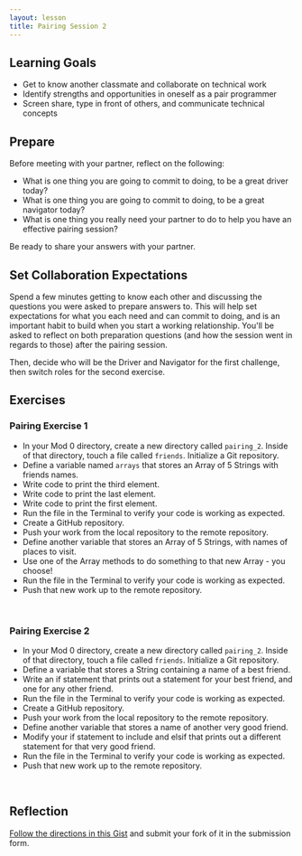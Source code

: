 ```yaml
---
layout: lesson
title: Pairing Session 2
---
```


## Learning Goals

- Get to know another classmate and collaborate on technical work
- Identify strengths and opportunities in oneself as a pair programmer
- Screen share, type in front of others, and communicate technical concepts

## Prepare

Before meeting with your partner, reflect on the following:
- What is one thing you are going to commit to doing, to be a great driver today? 
- What is one thing you are going to commit to doing, to be a great navigator today? 
- What is one thing you really need your partner to do to help you have an effective pairing session?

Be ready to share your answers with your partner.

## Set Collaboration Expectations

Spend a few minutes getting to know each other and discussing the questions you were asked to prepare answers to. This will help set expectations for what you each need and can commit to doing, and is an important habit to build when you start a working relationship. You'll be asked to reflect on both preparation questions (and how the session went in regards to those) after the pairing session.

Then, decide who will be the Driver and Navigator for the first challenge, then switch roles for the second exercise.

## Exercises

<div class="s-card">
  <h3>Pairing Exercise 1</h3>
  <ul>
    <li>In your Mod 0 directory, create a new directory called <code>pairing_2</code>. Inside of that directory, touch a file called <code>friends</code>. Initialize a Git repository.</li>
    <li>Define a variable named <code>arrays</code> that stores an Array of 5 Strings with friends names.</li>
    <li>Write code to print the third element.</li>
    <li>Write code to print the last element.</li>
    <li>Write code to print the first element.</li>
    <li>Run the file in the Terminal to verify your code is working as expected.</li>
    <li>Create a GitHub repository.</li>
    <li>Push your work from the local repository to the remote repository.</li>
    <li>Define another variable that stores an Array of 5 Strings, with names of places to visit.</li>
    <li>Use one of the Array methods to do something to that new Array - you choose!</li>
    <li>Run the file in the Terminal to verify your code is working as expected.</li>
    <li>Push that new work up to the remote repository.</li>
  </ul>
</div>
<br>

<div class="s-card">
  <h3>Pairing Exercise 2</h3>
  <ul>
    <li>In your Mod 0 directory, create a new directory called <code>pairing_2</code>. Inside of that directory, touch a file called <code>friends</code>. Initialize a Git repository.</li>
    <li>Define a variable that stores a String containing a name of a best friend.</li>
    <li>Write an if statement that prints out a statement for your best friend, and one for any other friend.</li>
    <li>Run the file in the Terminal to verify your code is working as expected.</li>
    <li>Create a GitHub repository.</li>
    <li>Push your work from the local repository to the remote repository.</li>
    <li>Define another variable that stores a name of another very good friend.</li>
    <li>Modify your if statement to include and elsif that prints out a different statement for that very good friend.</li>
    <li>Run the file in the Terminal to verify your code is working as expected.</li>
    <li>Push that new work up to the remote repository.</li>
  </ul>
</div>
<br>

## Reflection

[Follow the directions in this Gist](https://gist.github.com/ameseee/efe1c490a8ee0c99c8ad2eb7ae63dcf4) and submit your fork of it in the submission form.

<br><br>
